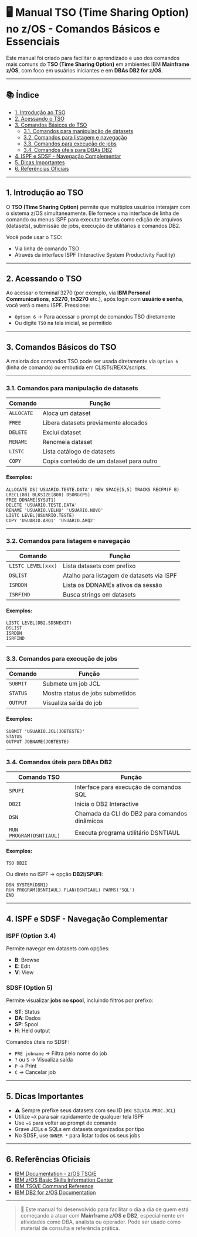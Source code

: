 # 🖥️ Manual TSO (Time Sharing Option) no z/OS - Comandos Básicos e Essenciais

Este manual foi criado para facilitar o aprendizado e uso dos comandos mais comuns do **TSO (Time Sharing Option)** em ambientes IBM **Mainframe z/OS**, com foco em usuários iniciantes e em **DBAs DB2 for z/OS**.

---

## 📚 Índice

- [1. Introdução ao TSO](#1-introdução-ao-tso)
- [2. Acessando o TSO](#2-acessando-o-tso)
- [3. Comandos Básicos do TSO](#3-comandos-básicos-do-tso)
  - [3.1. Comandos para manipulação de datasets](#31-comandos-para-manipulação-de-datasets)
  - [3.2. Comandos para listagem e navegação](#32-comandos-para-listagem-e-navegação)
  - [3.3. Comandos para execução de jobs](#33-comandos-para-execução-de-jobs)
  - [3.4. Comandos úteis para DBAs DB2](#34-comandos-úteis-para-dbas-db2)
- [4. ISPF e SDSF - Navegação Complementar](#4-ispf-e-sdsf---navegação-complementar)
- [5. Dicas Importantes](#5-dicas-importantes)
- [6. Referências Oficiais](#6-referências-oficiais)

---

## 1. Introdução ao TSO

O **TSO (Time Sharing Option)** permite que múltiplos usuários interajam com o sistema z/OS simultaneamente. Ele fornece uma interface de linha de comando ou menus ISPF para executar tarefas como edição de arquivos (datasets), submissão de jobs, execução de utilitários e comandos DB2.

Você pode usar o TSO:
- Via linha de comando TSO
- Através da interface ISPF (Interactive System Productivity Facility)

---

## 2. Acessando o TSO

Ao acessar o terminal 3270 (por exemplo, via **IBM Personal Communications**, **x3270**, **tn3270** etc.), após login com **usuário e senha**, você verá o menu ISPF. Pressione:

- `Option 6` → Para acessar o prompt de comandos TSO diretamente
- Ou digite `TSO` na tela inicial, se permitido

---

## 3. Comandos Básicos do TSO

A maioria dos comandos TSO pode ser usada diretamente via `Option 6` (linha de comando) ou embutida em CLISTs/REXX/scripts.

---

### 3.1. Comandos para manipulação de datasets

| Comando            | Função                                             |
|--------------------|----------------------------------------------------|
| `ALLOCATE`         | Aloca um dataset                                   |
| `FREE`             | Libera datasets previamente alocados               |
| `DELETE`           | Exclui dataset                                     |
| `RENAME`           | Renomeia dataset                                   |
| `LISTC`            | Lista catálogo de datasets                         |
| `COPY`             | Copia conteúdo de um dataset para outro            |

#### Exemplos:

```tso
ALLOCATE DS('USUARIO.TESTE.DATA') NEW SPACE(5,5) TRACKS RECFM(F B) LRECL(80) BLKSIZE(800) DSORG(PS)
FREE DDNAME(SYSUT1)
DELETE 'USUARIO.TESTE.DATA'
RENAME 'USUARIO.VELHO' 'USUARIO.NOVO'
LISTC LEVEL(USUARIO.TESTE)
COPY 'USUARIO.ARQ1' 'USUARIO.ARQ2'
```

---

### 3.2. Comandos para listagem e navegação

| Comando            | Função                                             |
|--------------------|----------------------------------------------------|
| `LISTC LEVEL(xxx)` | Lista datasets com prefixo                         |
| `DSLIST`           | Atalho para listagem de datasets via ISPF          |
| `ISRDDN`           | Lista os DDNAMEs ativos da sessão                  |
| `ISRFIND`          | Busca strings em datasets                          |

#### Exemplos:

```tso
LISTC LEVEL(DB2.SDSNEXIT)
DSLIST
ISRDDN
ISRFIND
```

---

### 3.3. Comandos para execução de jobs

| Comando            | Função                                             |
|--------------------|----------------------------------------------------|
| `SUBMIT`           | Submete um job JCL                                 |
| `STATUS`           | Mostra status de jobs submetidos                   |
| `OUTPUT`           | Visualiza saída do job                             |

#### Exemplos:

```tso
SUBMIT 'USUARIO.JCL(JOBTESTE)'
STATUS
OUTPUT JOBNAME(JOBTESTE)
```

---

### 3.4. Comandos úteis para DBAs DB2

| Comando TSO             | Função                                            |
|--------------------------|--------------------------------------------------|
| `SPUFI`                  | Interface para execução de comandos SQL          |
| `DB2I`                   | Inicia o DB2 Interactive                         |
| `DSN`                    | Chamada da CLI do DB2 para comandos dinâmicos    |
| `RUN PROGRAM(DSNTIAUL)`  | Executa programa utilitário DSNTIAUL             |

#### Exemplos:

```tso
TSO DB2I
```

Ou direto no ISPF → opção **DB2I/SPUFI**:

```tso
DSN SYSTEM(DSN1)
RUN PROGRAM(DSNTIAUL) PLAN(DSNTIAUL) PARMS('SQL')
END
```

---

## 4. ISPF e SDSF - Navegação Complementar

### ISPF (Option 3.4)

Permite navegar em datasets com opções:

- **B**: Browse
- **E**: Edit
- **V**: View

### SDSF (Option 5)

Permite visualizar **jobs no spool**, incluindo filtros por prefixo:

- **ST**: Status
- **DA**: Dados
- **SP**: Spool
- **H**: Held output

Comandos úteis no SDSF:

- `PRE jobname` → Filtra pelo nome do job
- `?` ou `S` → Visualiza saída
- `P` → Print
- `C` → Cancelar job

---

## 5. Dicas Importantes

- ⚠️ Sempre prefixe seus datasets com seu ID (ex: `SILVIA.PROC.JCL`)
- Utilize `=X` para sair rapidamente de qualquer tela ISPF
- Use `=6` para voltar ao prompt de comando
- Grave JCLs e SQLs em datasets organizados por tipo
- No SDSF, use `OWNER *` para listar todos os seus jobs

---

## 6. Referências Oficiais

- [IBM Documentation - z/OS TSO/E](https://www.ibm.com/docs/en/zos/latest?topic=zos-tso-e)
- [IBM z/OS Basic Skills Information Center](https://www.ibm.com/docs/en/basicskills)
- [IBM TSO/E Command Reference](https://www.ibm.com/docs/en/zos/latest?topic=commands-tso-command-reference)
- [IBM DB2 for z/OS Documentation](https://www.ibm.com/docs/en/db2-for-zos)

---

> 📌 Este manual foi desenvolvido para facilitar o dia a dia de quem está começando a atuar com **Mainframe z/OS e DB2**, especialmente em atividades como DBA, analista ou operador. Pode ser usado como material de consulta e referência prática.

